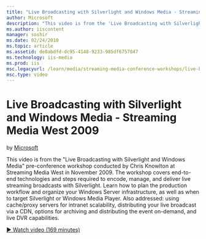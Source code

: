 ```yaml
---
title: "Live Broadcasting with Silverlight and Windows Media - Streaming Media West 2009 | Microsoft Docs"
author: Microsoft
description: "This video is from the 'Live Broadcasting with Silverlight and Windows Media' pre-conference workshop conducted by Chris Knowlton at Streaming Media West in..."
ms.author: iiscontent
manager: soshir
ms.date: 02/24/2010
ms.topic: article
ms.assetid: de0abdfd-dc95-4148-9233-985df6757847
ms.technology: iis-media
ms.prod: iis
msc.legacyurl: /learn/media/streaming-media-conference-workshops/live-broadcasting-with-silverlight-and-windows-media-streaming-media-west-2009
msc.type: video
---
```

Live Broadcasting with Silverlight and Windows Media - Streaming Media West 2009
====================
by [Microsoft](https://github.com/Microsoft)

This video is from the "Live Broadcasting with Silverlight and Windows Media" pre-conference workshop conducted by Chris Knowlton at Streaming Media West in November 2009. The workshop covers end-to-end technologies and steps required to encode, manage, and deliver live streaming broadcasts with Silverlight. Learn how to plan the production workflow and organize your Windows Server infrastructure, as well as when to target Silverlight or Windows Media Player. Also addressed: using cache/proxy servers for intranet scalability, distributing your live broadcast via a CDN, options for archiving and distributing the event on-demand, and live DVR capabilities.

[&#9654; Watch video (169 minutes)](https://channel9.msdn.com/Blogs/IIS-NET-Site-Videos/live-broadcasting-with-silverlight-and-windows-media-streaming-media-west-2009)